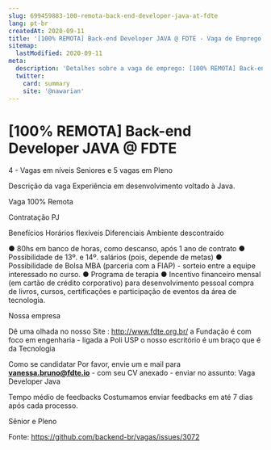```yaml
---
slug: 699459883-100-remota-back-end-developer-java-at-fdte
lang: pt-br
createdAt: 2020-09-11
title: '[100% REMOTA] Back-end Developer JAVA @ FDTE - Vaga de Emprego'
sitemap:
  lastModified: 2020-09-11
meta:
  description: 'Detalhes sobre a vaga de emprego: [100% REMOTA] Back-end Developer JAVA @ FDTE'
  twitter:
    card: summary
    site: '@nawarian'
---
```


# [100% REMOTA] Back-end Developer JAVA @ FDTE

4 - Vagas em níveis Seniores e 5 vagas em Pleno 

Descrição da vaga
Experiência em desenvolvimento voltado à Java.

Vaga 100% Remota

Contratação
PJ

Benefícios
Horários flexíveis
Diferenciais
Ambiente descontraído

● 80hs em banco de horas, como descanso, após 1 ano de contrato
● Possibilidade de 13º. e 14º. salários (pois, depende de metas)
● Possibilidade de Bolsa MBA (parceria com a FIAP) - sorteio entre a equipe interessado no curso.
● Programa de terapia
● Incentivo financeiro mensal (em cartão de crédito corporativo) para desenvolvimento pessoal
compra de livros, cursos, certificações e participação de eventos da área de tecnologia.

Nossa empresa

Dê uma olhada no nosso Site : http://www.fdte.org.br/
a Fundação é com foco em engenharia - ligada a Poli USP
o nosso escritório é um braço que é da Tecnologia

Como se candidatar
Por favor, envie um e mail para **vanessa.bruno@fdte.io** - com seu CV anexado - enviar no assunto: Vaga Developer Java

Tempo médio de feedbacks
Costumamos enviar feedbacks em até 7 dias após cada processo.

Sênior e Pleno 

Fonte: https://github.com/backend-br/vagas/issues/3072